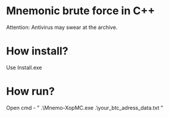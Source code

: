 # Mnemonic brute force in C++
Attention: Antivirus may swear at the archive.
# How install?

Use Install.exe 

# How run?
Open cmd - 
" .\Mnemo-XopMC.exe .\your_btc_adress_data.txt "
